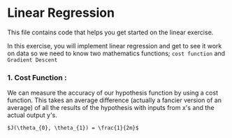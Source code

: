# Linear Regression

This file contains code that helps you get started on the linear exercise. 

In this exercise, you will implement linear regression and get to see it work on data so we need
to know two mathematics functions; `cost function` and `Gradient Descent`

### 1. Cost Function :
We can measure the accuracy of our hypothesis function by using a cost function. 
This takes an average difference (actually a fancier version of an average) of all
the results of the hypothesis with inputs from x's and the actual output y's.

```
$J(\theta_{0}, \theta_{1}) = \frac{1}{2m}$
```

